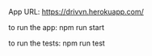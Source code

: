 App URL: https://drivvn.herokuapp.com/

to run the app:      npm run start
 
to run the tests:    npm run test
